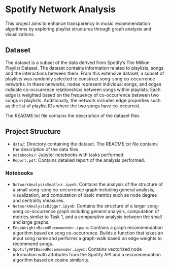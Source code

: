 # Spotify Network Analysis
This project aims to enhance transparency in music recommendation algorithms by exploring playlist structures through graph analysis and visualizations.

## Dataset 
The dataset is a subset of the data derived from Spotify’s The Million Playlist Dataset. The dataset contains information related to playlists, songs and the interactions between them.  From this extensive dataset, a subset of playlists was randomly selected to construct song-song co-occurrence networks. In these networks, nodes represent individual songs, and edges indicate co-occurrence relationships between songs within playlists. Each edge is weighted based on the frequency of co-occurrence between two songs in playlists. Additionally, the network includes edge properties such as the list of playlist IDs where the two songs have co-occurred.

The README.txt file contains the description of the dataset files

## Project Structure

- `data/`: Directory containing the dataset. The README.txt file contains the description of the data files 
- `notebooks/`: Jupyter notebooks with tasks performed.
- `Report.pdf`: Contains detailed report of the analysis performed.

### Notebooks
- `NetworkAnalysisSmaller.ipynb`: Contains the analysis of the structure of a small song-song co-occurrence graph including general analysis, visualization, and computation of basic metrics such as node degree and centrality measures.
-  `NetworkAnalysisBigger.ipynb`: Contains the structure of a larger song-song co-occurrence graph including general analysis, computation of metrics similar to Task 1, and a comparative analysis between the small and large graphs.
-  `EdgeWeightsBasedRecommender.ipynb`: Contains a graph recommendation algorithm based on song co-occurrence. Builds a function that takes an input song name and performs a graph-walk based on edge weights to recommend songs.
-  `SpotifyAPIBasedRecommender.ipynb`: Contains vectorized node information with attributes from the Spotify API and a recommendation algorithm based on cosine similarity.


